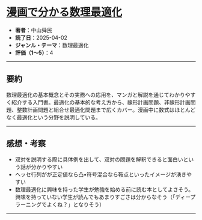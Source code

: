 # [漫画で分かる数理最適化](https://www.amazon.co.jp/%E3%83%9E%E3%83%B3%E3%82%AC%E3%81%A7%E3%82%8F%E3%81%8B%E3%82%8B-%E6%95%B0%E7%90%86%E6%9C%80%E9%81%A9%E5%8C%96-%E4%B8%AD%E5%B1%B1%E8%88%9C%E6%B0%91-ebook/dp/B0D3H6TPHG/ref=sr_1_1?adgrpid=163321026435&dib=eyJ2IjoiMSJ9.1wKaesAkldY-YB1q7RMTMyZv9xUovCOQvqyjoYs4b78pnnqiwic7cx8J6cyk4aFD4Z9YwsiybKTIK8RBF30wKv1jIpTNDsNhFxJ6HkX3bOA2mlRWtroT8XwJHEmEiT3PsP6iIcUJ_BRZM5akK3rPNg.Kt76Ry9Qr3XC50oMyxCG6BttBOJyaAU9V5OPdQpTeFs&dib_tag=se&gad_source=1&hvadid=699851925306&hvdev=c&hvlocphy=1009332&hvnetw=g&hvqmt=e&hvrand=12954425782461760000&hvtargid=kwd-2309896392181&hydadcr=20664_13510595&jp-ad-ap=0&keywords=%E6%BC%AB%E7%94%BB%E3%81%A7%E3%82%8F%E3%81%8B%E3%82%8B%E6%95%B0%E7%90%86%E6%9C%80%E9%81%A9%E5%8C%96&mcid=871579d6b09438e8816659b8291b4e96&qid=1746080923&sr=8-1)

- **著者**：中山舜民
- **読了日**：2025-04-02
- **ジャンル・テーマ**：数理最適化
- **評価（1〜5）**：4

---

## 要約

数理最適化の基本概念とその実務への応用を、マンガと解説を通じてわかりやすく紹介する入門書。最適化の基本的な考え方から、線形計画問題、非線形計画問題、整数計画問題と組合せ最適化問題まで広くカバー。漫画中に数式はほとんどなく最適化という分野を説明している。

---

## 感想・考察

- 双対を説明する際に具体例を出して、双対の問題を解釈できると面白いという話が分かりやすい
- ヘッセ行列がが正定値なら凸•符号混合なら鞍点といったイメージが湧きやすい
- 数理最適化に興味を持った学生が勉強を始める前に読む本としてよさそう。興味を持っていない学生が読んでもあまりすごさは分からなそう（「ディープラーニングでよくね？」となりそう）

---
